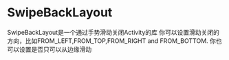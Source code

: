 # SwipeBackLayout
SwipeBackLayout是一个通过手势滑动关闭Activity的库  你可以设置滑动关闭的方向，比如FROM_LEFT,FROM_TOP,FROM_RIGHT and FROM_BOTTOM.  你也可以设置是否只可以从边缘滑动
